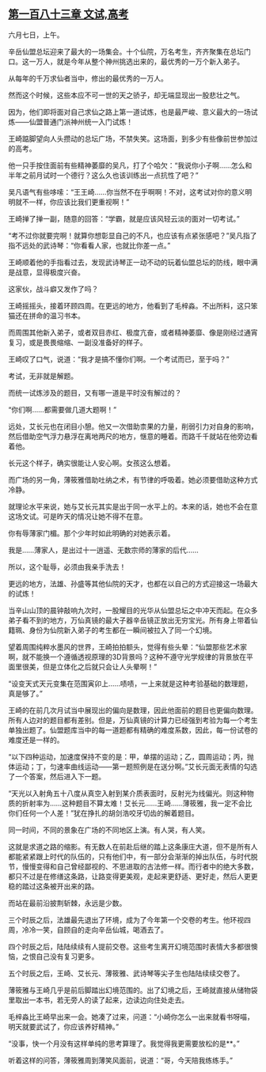 ## [第一百八十三章 文试,高考](https://www.xxbiquge.com/11_11207/5463608.html)


  六月七日，上午。

  辛岳仙盟总坛迎来了最大的一场集会。十个仙院，万名考生，齐齐聚集在总坛门口。这一万人，就是今年从整个神州挑选出来的，最优秀的一万个新入弟子。

  从每年的千万求仙者当中，修出的最优秀的一万人。

  然而这个时候，这些本应不可一世的天之骄子，却无端显现出一股悲壮之气。

  因为，他们即将面对自己求仙之路上第一道试炼，也是最严峻、意义最大的一场试炼——仙盟普通门派神州统一入门试炼！

  王崎踮脚望向人头攒动的总坛广场，不禁失笑。这场面，到多少有些像前世参加过的高考。

  他一只手按住面前有些精神萎靡的吴凡，打了个哈欠：“我说你小子啊……怎么和半年之前月试时一个德行？这么久也该训练出一点抗性了吧？”

  吴凡语气有些哆嗦：“王王崎……你当然不在乎啊啊！不对，这考试对你的意义明明就不一样，你应该比我们更重视啊！”

  王崎掸了掸一副，随意的回答：“学霸，就是应该风轻云淡的面对一切考试。”

  “考不过你就要完啊！就算你想彰显自己的不凡，也应该有点紧张感吧？”吴凡指了指不远处的武诗琴：“你看看人家，也就比你差一点。”

  王崎顺着他的手指看过去，发现武诗琴正一动不动的玩着仙盟总坛的防线，眼中满是战意，显得极度兴奋。

  这家伙，战斗癖又发作了吗？

  王崎摇摇头，接着环顾四周。在更远的地方，他看到了毛梓淼。不出所料，这只笨猫还在拼命的温习书本。

  而周围其他新入弟子，或者双目赤红、极度亢奋，或者精神萎靡、像是刚经过通宵复习，或是畏畏缩缩、一副没准备好的样子。

  王崎叹了口气，说道：“我才是搞不懂你们啊。一个考试而已，至于吗？”

  考试，无非就是解题。

  而统一试炼涉及的题目，又有哪一道是平时没有解过的？

  “你们啊……都需要做几道大题啊！”

  远处，艾长元也在闭目小憩。他又一次借助柰果的力量，削弱引力对自身的影响，然后借助空气浮力悬浮在离地两尺的地方，惬意的睡着。而路千千就站在他旁边看着他。

  长元这个样子，确实很能让人安心啊。女孩这么想着。

  而广场的另一角，薄筱雅借助吐纳之术，有节律的呼吸着。她必须要借助这种方式冷静。

  就理论水平来说，她与艾长元其实是出于同一水平上的。本来的话，她也不会在意这场文试。可是昨天的情况让她不得不在意。

  你有辱薄家门楣。那个少年时如此明确的对她表示着。

  我是……薄家人，是出过十一逍遥、无数宗师的薄家的后代……

  所以，这个耻辱，必须由我亲手洗去！

  更远的地方，法雄、孙盛等其他仙院的天才，也都在以自己的方式迎接这一场最大的试炼！

  当辛山山顶的晨钟敲响九次时，一股耀目的光华从仙盟总坛之中冲天而起。在众多弟子看不到的地方，万仙真镜的最大子器辛岳镜正放出无穷宝光。所有身上带着仙籍珮、身份为仙院新入弟子的考生都在一瞬间被拉入了同一个幻境。

  望着周围纯粹水墨风的世界，王崎拍拍额头，觉得有些头晕：“仙盟那些艺术家啊，就不能换一个遵循透视原理的3D背景吗？这种不遵守光学规律的背景放在平面里很美，但是立体化之后就只会让人头晕啊！”

  “设变天式天元变集在范围寅卯上……啧啧，一上来就是这种考验基础的数理题，真是够了。”

  王崎的在前几次月试当中展现出的偏向是数理，因此他面前的题目也更偏向数理。所有人边对的题目都有差别。但是，万仙真镜的计算力已经强到考验为每一个考生单独出题了。仙盟题库当中的每一道题都有精确的难度系数，因此，每一份试卷的难度还是一样的。

  “以下四种运动，加速度保持不变的是：甲，单摆的运动；乙，圆周运动；丙，抛体运动；丁，匀速率曲线运动——第一题照例是在送分啊。”艾长元面无表情的勾选了一个答案，然后进入下一题。

  “天光以入射角五十八度从真空入射到某介质表面时，反射光为线偏光。则这种物质的折射率为……这种题目不算太难！艾长元……王崎……薄筱雅，我一定不会比你们任何一个人差！”犹在挣扎的胡剑浩咬牙切齿的解着题目。

  同一时间，不同的景象在广场的不同地区上演。有人哭，有人笑。

  这就是求道之路的缩影。有无数人在前赴后继的踏上这条康庄大道，但不是所有人都能紧紧跟上时代的队伍的，只有他们中，有一部分会渐渐的掉出队伍，与时代脱节，慢慢变得和自己曾经鄙视的、不思进取的古法修一样。而行者中的绝大多数，都只不过是在修缮这条路，让路变得更美观，走起来更舒适、更好走，然后人更更稳的踏过这条被开出来的路。

  而站在最前沿披荆斩棘，永远是少数。

  三个时辰之后，法雄最先退出了环境，成为了今年第一个交卷的考生。他环视四周，冷冷一笑，自顾自的走向辛岳仙城，喝酒去了。

  四个时辰之后，陆陆续续有人提前交卷。这些考生离开幻境范围时表情大多都很懊恼，之恨自己没有复习更多。

  五个时辰之后，王崎、艾长元、薄筱雅、武诗琴等尖子生也陆陆续续交卷了。

  薄筱雅与王崎几乎是前后脚踏出幻境范围的。出了幻境之后，王崎就直接从储物袋里取出一本书，若无旁人的读了起来，边读边向住处走去。

  毛梓淼比王崎早出来一会。她凑了过来，问道：“小崎你怎么一出来就看书呀喵，明天就要武试了，你应该养好精神。”

  “没事，快一个月没有这样单纯的思考算理了。我觉得我更需要放松的是**。”

  听着这样的问答，薄筱雅周到薄笑风面前，说道：“哥，今天陪我练练手。”
